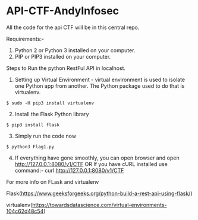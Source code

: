 # API-CTF-AndyInfosec
All the code for the api CTF will be in this central repo.

Requirements:-
1. Python 2 or Python 3 installed on your computer.
2. PIP or PIP3 installed on your computer.

Steps to Run the python RestFul API in localhost.
  1. Setting up Virtual Environment - virtual environment is used to isolate    one Python app from another. The Python package used to do that is virtualenv.

    $ sudo -H pip3 install virtualenv

   2. Install the Flask Python library
      
    $ pip3 install flask 
   
   3. Simply run the code now
   
    $ python3 Flag1.py
    
   4. If everything have gone smoothly, 
   you can open browser and open http://127.0.0.1:8080/v1/CTF
   OR
   If you have cURL installed use command:- curl http://127.0.0.1:8080/v1/CTF

   

For more info on FLask and virtualenv

Flask(https://www.geeksforgeeks.org/python-build-a-rest-api-using-flask/)  

virtualenv(https://towardsdatascience.com/virtual-environments-104c62d48c54)







